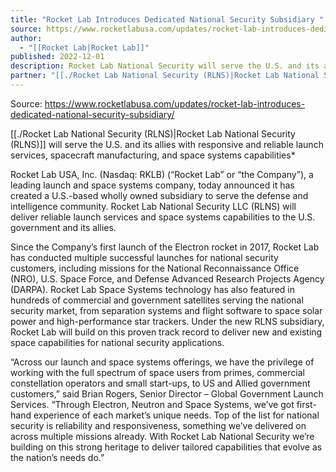 ```yaml
---
title: "Rocket Lab Introduces Dedicated National Security Subsidiary "
source: https://www.rocketlabusa.com/updates/rocket-lab-introduces-dedicated-national-security-subsidiary/
author:
  - "[[Rocket Lab|Rocket Lab]]"
published: 2022-12-01
description: Rocket Lab National Security will serve the U.S. and its allies with responsive and reliable launch services, spacecraft manufacturing, and space systems capabilities
partner: "[[./Rocket Lab National Security (RLNS)|Rocket Lab National Security (RLNS)]]"
---
```


Source: https://www.rocketlabusa.com/updates/rocket-lab-introduces-dedicated-national-security-subsidiary/

[[./Rocket Lab National Security (RLNS)|Rocket Lab National Security (RLNS)]] will serve the U.S. and its allies with responsive and reliable launch services, spacecraft manufacturing, and space systems capabilities*

Rocket Lab USA, Inc. (Nasdaq: RKLB) (“Rocket Lab” or “the Company”), a leading launch and space systems company, today announced it has created a U.S.-based wholly owned subsidiary to serve the defense and intelligence community. Rocket Lab National Security LLC (RLNS) will deliver reliable launch services and space systems capabilities to the U.S. government and its allies.

Since the Company’s first launch of the Electron rocket in 2017, Rocket Lab has conducted multiple successful launches for national security customers, including missions for the National Reconnaissance Office (NRO), U.S. Space Force, and Defense Advanced Research Projects Agency (DARPA). Rocket Lab Space Systems technology has also featured in hundreds of commercial and government satellites serving the national security market, from separation systems and flight software to space solar power and high-performance star trackers. Under the new RLNS subsidiary, Rocket Lab will build on this proven track record to deliver new and existing space capabilities for national security applications.

“Across our launch and space systems offerings, we have the privilege of working with the full spectrum of space users from primes, commercial constellation operators and small start-ups, to US and Allied government customers,” said Brian Rogers, Senior Director – Global Government Launch Services. “Through Electron, Neutron and Space Systems, we’ve got first-hand experience of each market’s unique needs. Top of the list for national security is reliability and responsiveness, something we’ve delivered on across multiple missions already. With Rocket Lab National Security we’re building on this strong heritage to deliver tailored capabilities that evolve as the nation’s needs do.”

